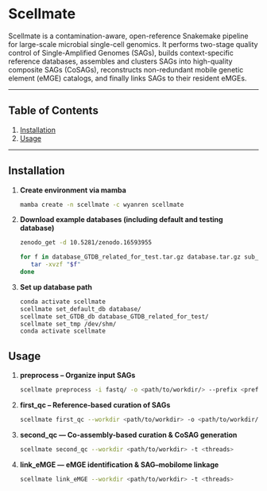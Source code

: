 # Scellmate

Scellmate is a contamination-aware, open-reference Snakemake pipeline for large-scale microbial single-cell genomics. It performs two-stage quality control of Single-Amplified Genomes (SAGs), builds context-specific reference databases, assembles and clusters SAGs into high-quality composite SAGs (CoSAGs), reconstructs non-redundant mobile genetic element (eMGE) catalogs, and finally links SAGs to their resident eMGEs.

---

## Table of Contents

1. [Installation](#installation)  
2. [Usage](#usage)  

---

## Installation

1. **Create environment via mamba**  
   ```bash
   mamba create -n scellmate -c wyanren scellmate

2. **Download example databases (including default and testing database)**
   ```bash
   zenodo_get -d 10.5281/zenodo.16593955

   for f in database_GTDB_related_for_test.tar.gz database.tar.gz sub_for_test.tar.gz; do
      tar -xvzf "$f"
   done

3. **Set up database path**
   ```bash
   conda activate scellmate
   scellmate set_default_db database/
   scellmate set_GTDB_db database_GTDB_related_for_test/
   scellmate set_tmp /dev/shm/
   conda activate scellmate
   
## Usage

1. **preprocess – Organize input SAGs**
   ```bash
   scellmate preprocess -i fastq/ -o <path/to/workdir/> --prefix <prefix> -t <threads>

2. **first_qc – Reference-based curation of SAGs**
   ```bash
   scellmate first_qc --workdir <path/to/workdir> -o <path/to/workdir/> -t <threads>

3. **second_qc — Co-assembly-based curation & CoSAG generation**
   ```bash
   scellmate second_qc --workdir <path/to/workdir> -t <threads>

4. **link_eMGE — eMGE identification & SAG–mobilome linkage**
   ```bash
   scellmate link_eMGE --workdir <path/to/workdir> -t <threads>
